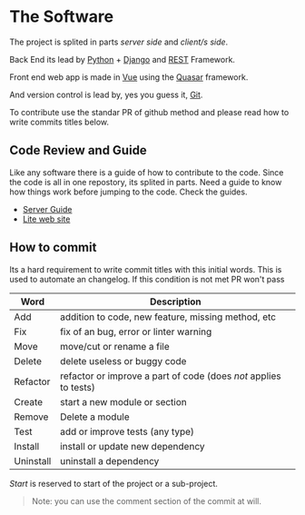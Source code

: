 # The Software
The project is splited in parts *server side* and *client/s side*.

Back End its lead by [Python](https://www.python.org/) + [Django](https://www.djangoproject.com/) and [REST](https://www.django-rest-framework.org/) Framework.

Front end web app is made in [Vue](https://vuejs.org/) using the [Quasar](https://quasar.dev/) framework. 

And version control is lead by, yes you guess it, [Git](https://git-scm.com/).

To contribute use the standar PR of github method and please read how to write commits titles below.

## Code Review and Guide
Like any software there is a guide of how to contribute to the code. Since the code is all in one repostory, its splited in parts.
Need a guide to know how things work before jumping to the code. Check the guides.

* [Server Guide](Backend/index.md)
* [Lite web site](Lite/index.md)

## How to commit
Its a hard requirement to write commit titles with this initial words. This is used to automate an changelog.
If this condition is not met PR won't pass


| Word      | Description                                                      |
|-----------|------------------------------------------------------------------|
| Add       | addition to code, new feature, missing method, etc               |
| Fix       | fix of an bug, error or linter warning                           |
| Move      | move/cut or rename a file                                        |
| Delete    | delete useless or buggy code                                     |
| Refactor  | refactor or improve a part of code (does *not* applies to tests) |
| Create    | start a new module or section                                    |
| Remove    | Delete a module                                                  |
| Test      | add or improve tests (any type)                                  |
| Install   | install or update new dependency                                 |
| Uninstall | uninstall a dependency                                           |

*Start* is reserved to start of the project or a sub-project.

> Note: you can use the comment section of the commit at will.
